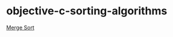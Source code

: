 objective-c-sorting-algorithms
==============================

[Merge Sort](https://github.com/shabbirv/objective-c-sorting-algorithms/blob/master/Algorithms/Algorithms/AppDelegate.m#L20 "Title")
